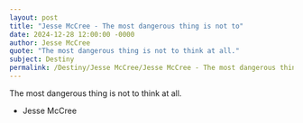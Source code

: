 ```yaml
---
layout: post
title: "Jesse McCree - The most dangerous thing is not to"
date: 2024-12-28 12:00:00 -0000
author: Jesse McCree
quote: "The most dangerous thing is not to think at all."
subject: Destiny
permalink: /Destiny/Jesse McCree/Jesse McCree - The most dangerous thing is not to
---
```


The most dangerous thing is not to think at all.

- Jesse McCree
